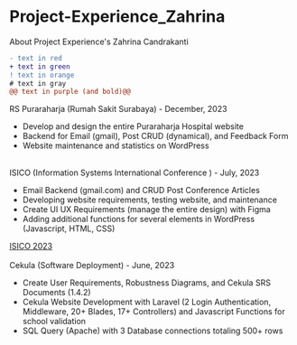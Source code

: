 # Project-Experience_Zahrina
About Project Experience's Zahrina Candrakanti
```diff
- text in red
+ text in green
! text in orange
# text in gray
@@ text in purple (and bold)@@
```
RS Puraraharja (Rumah Sakit Surabaya) - December, 2023<ul>
<li>Develop and design the entire Puraraharja Hospital website</li>
<li>Backend for Email (gmail), Post CRUD (dynamical), and Feedback Form</li>
<li>Website maintenance and statistics on WordPress</li></ul>
<br>
ISICO (Information Systems International Conference ) - July, 2023<ul>
<li>Email Backend (gmail.com) and CRUD Post Conference Articles
</li>
<li>Developing website requirements, testing website, and maintenance
</li>
<li>Create UI UX Requirements (manage the entire design) with Figma</li><li>
Adding additional functions for several elements in WordPress (Javascript, HTML, CSS)</li></ul>
<a href ="https://isico.info">ISICO 2023</a>
<br>
<br>
Cekula (Software Deployment) - June, 2023<ul>
<li>Create User Requirements, Robustness Diagrams, and Cekula SRS Documents (1.4.2)
</li>
<li>Cekula Website Development with Laravel (2 Login Authentication, Middleware, 20+ Blades, 17+ Controllers) and Javascript Functions for school validation
</li>
<li>SQL Query (Apache) with 3 Database connections totaling 500+ rows</li></ul></span>
